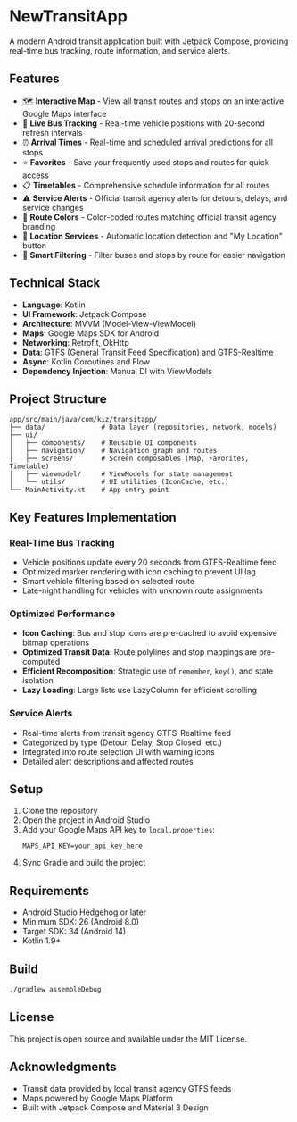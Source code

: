 # NewTransitApp

A modern Android transit application built with Jetpack Compose, providing real-time bus tracking, route information, and service alerts.

## Features

- 🗺️ **Interactive Map** - View all transit routes and stops on an interactive Google Maps interface
- 🚌 **Live Bus Tracking** - Real-time vehicle positions with 20-second refresh intervals
- ⏰ **Arrival Times** - Real-time and scheduled arrival predictions for all stops
- ⭐ **Favorites** - Save your frequently used stops and routes for quick access
- 📋 **Timetables** - Comprehensive schedule information for all routes
- ⚠️ **Service Alerts** - Official transit agency alerts for detours, delays, and service changes
- 🎨 **Route Colors** - Color-coded routes matching official transit agency branding
- 📍 **Location Services** - Automatic location detection and "My Location" button
- 🔔 **Smart Filtering** - Filter buses and stops by route for easier navigation

## Technical Stack

- **Language**: Kotlin
- **UI Framework**: Jetpack Compose
- **Architecture**: MVVM (Model-View-ViewModel)
- **Maps**: Google Maps SDK for Android
- **Networking**: Retrofit, OkHttp
- **Data**: GTFS (General Transit Feed Specification) and GTFS-Realtime
- **Async**: Kotlin Coroutines and Flow
- **Dependency Injection**: Manual DI with ViewModels

## Project Structure

```
app/src/main/java/com/kiz/transitapp/
├── data/              # Data layer (repositories, network, models)
├── ui/
│   ├── components/    # Reusable UI components
│   ├── navigation/    # Navigation graph and routes
│   ├── screens/       # Screen composables (Map, Favorites, Timetable)
│   ├── viewmodel/     # ViewModels for state management
│   └── utils/         # UI utilities (IconCache, etc.)
└── MainActivity.kt    # App entry point
```

## Key Features Implementation

### Real-Time Bus Tracking
- Vehicle positions update every 20 seconds from GTFS-Realtime feed
- Optimized marker rendering with icon caching to prevent UI lag
- Smart vehicle filtering based on selected route
- Late-night handling for vehicles with unknown route assignments

### Optimized Performance
- **Icon Caching**: Bus and stop icons are pre-cached to avoid expensive bitmap operations
- **Optimized Transit Data**: Route polylines and stop mappings are pre-computed
- **Efficient Recomposition**: Strategic use of `remember`, `key()`, and state isolation
- **Lazy Loading**: Large lists use LazyColumn for efficient scrolling

### Service Alerts
- Real-time alerts from transit agency GTFS-Realtime feed
- Categorized by type (Detour, Delay, Stop Closed, etc.)
- Integrated into route selection UI with warning icons
- Detailed alert descriptions and affected routes

## Setup

1. Clone the repository
2. Open the project in Android Studio
3. Add your Google Maps API key to `local.properties`:
   ```
   MAPS_API_KEY=your_api_key_here
   ```
4. Sync Gradle and build the project

## Requirements

- Android Studio Hedgehog or later
- Minimum SDK: 26 (Android 8.0)
- Target SDK: 34 (Android 14)
- Kotlin 1.9+

## Build

```bash
./gradlew assembleDebug
```

## License

This project is open source and available under the MIT License.

## Acknowledgments

- Transit data provided by local transit agency GTFS feeds
- Maps powered by Google Maps Platform
- Built with Jetpack Compose and Material 3 Design

